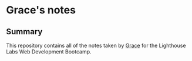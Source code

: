 # Grace's notes
## Summary
This repository contains all of the notes taken by [Grace](https://github.com/GraceWXT) for the Lighthouse Labs Web Development Bootcamp.
